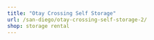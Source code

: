 ```yaml
---
title: "Otay Crossing Self Storage"
url: /san-diego/otay-crossing-self-storage-2/
shop: storage rental
---
```

